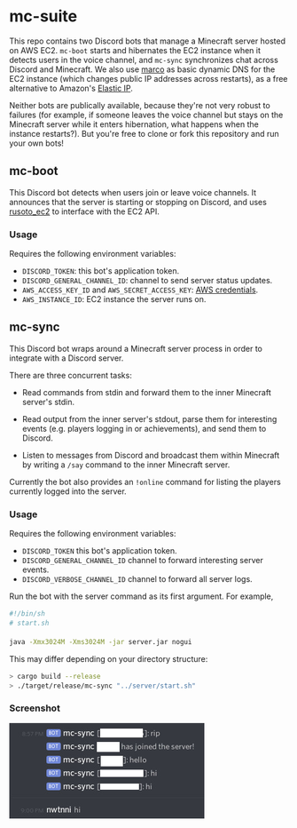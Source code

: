 # mc-suite

This repo contains two Discord bots that manage a Minecraft server hosted on AWS EC2.
`mc-boot` starts and hibernates the EC2 instance when it detects users in the voice
channel, and `mc-sync` synchronizes chat across Discord and Minecraft. We also use
[marco](https://github.com/nwtnni/marco) as basic dynamic DNS for the EC2 instance
(which changes public IP addresses across restarts), as a free alternative to Amazon's
[Elastic IP](https://docs.aws.amazon.com/AWSEC2/latest/UserGuide/elastic-ip-addresses-eip.html).

Neither bots are publically available, because they're not very robust to failures (for
example, if someone leaves the voice channel but stays on the Minecraft server while
it enters hibernation, what happens when the instance restarts?). But you're free to
clone or fork this repository and run your own bots!

## mc-boot

This Discord bot detects when users join or leave voice channels. It announces that
the server is starting or stopping on Discord, and uses [rusoto_ec2](https://docs.rs/rusoto_ec2/0.46.0/rusoto_ec2/index.html)
to interface with the EC2 API.

### Usage

Requires the following environment variables:

- `DISCORD_TOKEN`: this bot's application token.
- `DISCORD_GENERAL_CHANNEL_ID`: channel to send server status updates.
- `AWS_ACCESS_KEY_ID` and `AWS_SECRET_ACCESS_KEY`: [AWS credentials](https://docs.aws.amazon.com/general/latest/gr/aws-access-keys-best-practices.html).
- `AWS_INSTANCE_ID`: EC2 instance the server runs on.

## mc-sync

This Discord bot wraps around a Minecraft server process in order to integrate with a Discord server.

There are three concurrent tasks:

- Read commands from stdin and forward them to the inner Minecraft server's stdin.

- Read output from the inner server's stdout, parse them for interesting
  events (e.g. players logging in or achievements), and send them to Discord.

- Listen to messages from Discord and broadcast them within
  Minecraft by writing a `/say` command to the inner Minecraft server.

Currently the bot also provides an `!online` command for listing the players currently logged into
the server.

### Usage

Requires the following environment variables:

- `DISCORD_TOKEN` this bot's application token.
- `DISCORD_GENERAL_CHANNEL_ID` channel to forward interesting server events.
- `DISCORD_VERBOSE_CHANNEL_ID` channel to forward all server logs.

Run the bot with the server command as its first argument. For example,

```bash
#!/bin/sh
# start.sh

java -Xmx3024M -Xms3024M -jar server.jar nogui
```

This may differ depending on your directory structure:

```bash
> cargo build --release
> ./target/release/mc-sync "../server/start.sh"
```

### Screenshot

![screenshot](assets/screenshot.jpg)
